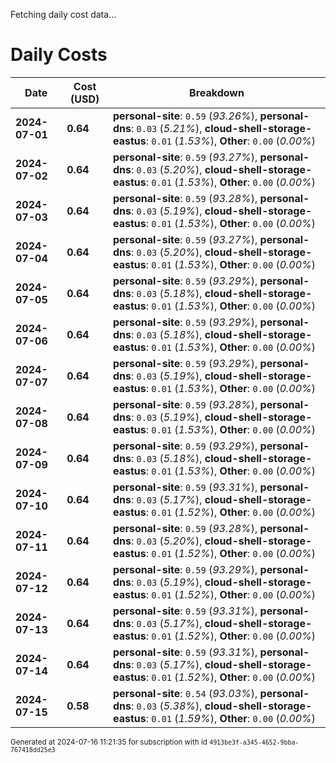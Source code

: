 Fetching daily cost data...
# Daily Costs

| Date | Cost (USD) | Breakdown |
|------|----------------|-----------|
| **2024-07-01** | **0.64** | **personal-site**: `0.59` (_93.26%_), **personal-dns**: `0.03` (_5.21%_), **cloud-shell-storage-eastus**: `0.01` (_1.53%_), **Other**: `0.00` (_0.00%_) |
| **2024-07-02** | **0.64** | **personal-site**: `0.59` (_93.27%_), **personal-dns**: `0.03` (_5.20%_), **cloud-shell-storage-eastus**: `0.01` (_1.53%_), **Other**: `0.00` (_0.00%_) |
| **2024-07-03** | **0.64** | **personal-site**: `0.59` (_93.28%_), **personal-dns**: `0.03` (_5.19%_), **cloud-shell-storage-eastus**: `0.01` (_1.53%_), **Other**: `0.00` (_0.00%_) |
| **2024-07-04** | **0.64** | **personal-site**: `0.59` (_93.27%_), **personal-dns**: `0.03` (_5.20%_), **cloud-shell-storage-eastus**: `0.01` (_1.53%_), **Other**: `0.00` (_0.00%_) |
| **2024-07-05** | **0.64** | **personal-site**: `0.59` (_93.29%_), **personal-dns**: `0.03` (_5.18%_), **cloud-shell-storage-eastus**: `0.01` (_1.53%_), **Other**: `0.00` (_0.00%_) |
| **2024-07-06** | **0.64** | **personal-site**: `0.59` (_93.29%_), **personal-dns**: `0.03` (_5.18%_), **cloud-shell-storage-eastus**: `0.01` (_1.53%_), **Other**: `0.00` (_0.00%_) |
| **2024-07-07** | **0.64** | **personal-site**: `0.59` (_93.29%_), **personal-dns**: `0.03` (_5.19%_), **cloud-shell-storage-eastus**: `0.01` (_1.53%_), **Other**: `0.00` (_0.00%_) |
| **2024-07-08** | **0.64** | **personal-site**: `0.59` (_93.28%_), **personal-dns**: `0.03` (_5.19%_), **cloud-shell-storage-eastus**: `0.01` (_1.53%_), **Other**: `0.00` (_0.00%_) |
| **2024-07-09** | **0.64** | **personal-site**: `0.59` (_93.29%_), **personal-dns**: `0.03` (_5.18%_), **cloud-shell-storage-eastus**: `0.01` (_1.53%_), **Other**: `0.00` (_0.00%_) |
| **2024-07-10** | **0.64** | **personal-site**: `0.59` (_93.31%_), **personal-dns**: `0.03` (_5.17%_), **cloud-shell-storage-eastus**: `0.01` (_1.52%_), **Other**: `0.00` (_0.00%_) |
| **2024-07-11** | **0.64** | **personal-site**: `0.59` (_93.28%_), **personal-dns**: `0.03` (_5.20%_), **cloud-shell-storage-eastus**: `0.01` (_1.52%_), **Other**: `0.00` (_0.00%_) |
| **2024-07-12** | **0.64** | **personal-site**: `0.59` (_93.29%_), **personal-dns**: `0.03` (_5.19%_), **cloud-shell-storage-eastus**: `0.01` (_1.52%_), **Other**: `0.00` (_0.00%_) |
| **2024-07-13** | **0.64** | **personal-site**: `0.59` (_93.31%_), **personal-dns**: `0.03` (_5.17%_), **cloud-shell-storage-eastus**: `0.01` (_1.52%_), **Other**: `0.00` (_0.00%_) |
| **2024-07-14** | **0.64** | **personal-site**: `0.59` (_93.31%_), **personal-dns**: `0.03` (_5.17%_), **cloud-shell-storage-eastus**: `0.01` (_1.52%_), **Other**: `0.00` (_0.00%_) |
| **2024-07-15** | **0.58** | **personal-site**: `0.54` (_93.03%_), **personal-dns**: `0.03` (_5.38%_), **cloud-shell-storage-eastus**: `0.01` (_1.59%_), **Other**: `0.00` (_0.00%_) |


<sup>Generated at 2024-07-16 11:21:35 for subscription with id `4913be3f-a345-4652-9bba-767418dd25e3`</sup>
